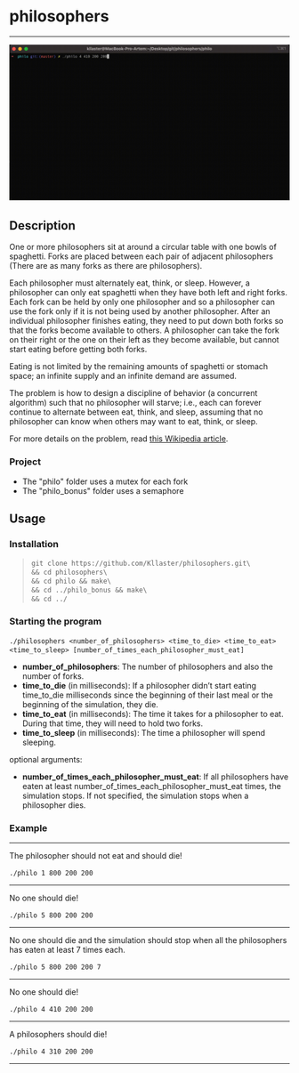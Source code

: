 # philosophers

---

![ALT TEXT](images/demo.gif "Demonstration of the program")

## Description

One or more philosophers sit at around a circular table with one bowls of spaghetti. Forks are placed between each pair of adjacent philosophers (There are as many forks as there are philosophers).

Each philosopher must alternately eat, think, or sleep. However, a philosopher can only eat spaghetti when they have both left and right forks. Each fork can be held by only one philosopher and so a philosopher can use the fork only if it is not being used by another philosopher. After an individual philosopher finishes eating, they need to put down both forks so that the forks become available to others. A philosopher can take the fork on their right or the one on their left as they become available, but cannot start eating before getting both forks.

Eating is not limited by the remaining amounts of spaghetti or stomach space; an infinite supply and an infinite demand are assumed.

The problem is how to design a discipline of behavior (a concurrent algorithm) such that no philosopher will starve; i.e., each can forever continue to alternate between eat, think, and sleep, assuming that no philosopher can know when others may want to eat, think, or sleep.

For more details on the problem, read [this Wikipedia article](https://en.wikipedia.org/wiki/Dining_philosophers_problem).

### Project

+ The "philo" folder uses a mutex for each fork
+ The "philo_bonus" folder uses a semaphore

## Usage
### Installation
> ```commandline
> git clone https://github.com/Kllaster/philosophers.git\
> && cd philosophers\
> && cd philo && make\
> && cd ../philo_bonus && make\
> && cd ../
>  ```

### Starting the program
```commandline
./philosophers <number_of_philosophers> <time_to_die> <time_to_eat> <time_to_sleep> [number_of_times_each_philosopher_must_eat]
```

+ **number_of_philosophers**: The number of philosophers and also the number of forks.
+ **time_to_die** (in milliseconds): If a philosopher didn’t start eating time_to_die milliseconds since the beginning of their last meal or the beginning of the simulation, they die.
+ **time_to_eat** (in milliseconds): The time it takes for a philosopher to eat. During that time, they will need to hold two forks.
+ **time_to_sleep** (in milliseconds): The time a philosopher will spend sleeping.

optional arguments:
+ **number_of_times_each_philosopher_must_eat**: If all philosophers have eaten at least number_of_times_each_philosopher_must_eat times, the simulation stops. If not specified, the simulation stops when a philosopher dies.

### Example

---
The philosopher should not eat and should die!
```commandline
./philo 1 800 200 200
```
---
No one should die!
```commandline
./philo 5 800 200 200
```
---
No one should die and the simulation should stop when all the philosophers has 
eaten at least 7 times each.
```commandline
./philo 5 800 200 200 7
```
---
No one should die!
```commandline
./philo 4 410 200 200
```
---
A philosophers should die!
```commandline
./philo 4 310 200 200
```
---
